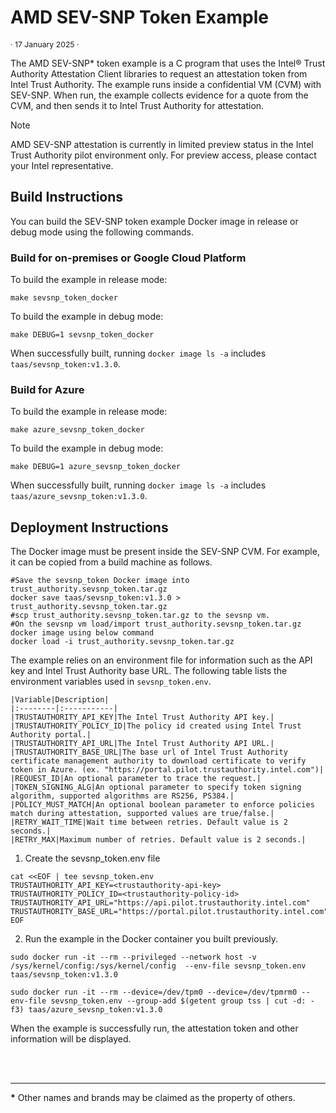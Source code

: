 # AMD SEV-SNP Token Example

<p style="font-size: 0.875em;">· 17 January 2025 ·</p>

The AMD SEV-SNP\* token example is a C program that uses the Intel® Trust Authority Attestation Client libraries to request an attestation token from Intel Trust Authority. The example runs inside a confidential VM (CVM) with SEV-SNP. When run, the example collects evidence for a quote from the CVM, and then sends it to Intel Trust Authority for attestation.  

> [!NOTE]
> AMD SEV-SNP attestation is currently in limited preview status in the Intel Trust Authority pilot environment only. For preview access, please contact your Intel representative.

## Build Instructions

You can build the SEV-SNP token example Docker image in release or debug mode using the following commands.

### Build for on-premises or Google Cloud Platform

To build the example in release mode:
```shell
make sevsnp_token_docker
```
To build the example in debug mode:
```shell
make DEBUG=1 sevsnp_token_docker
```
When successfully built, running `docker image ls -a` includes `taas/sevsnp_token:v1.3.0`.

### Build for Azure 

To build the example in release mode:
```shell
make azure_sevsnp_token_docker
```
To build the example in debug mode:
```shell
make DEBUG=1 azure_sevsnp_token_docker
```
When successfully built, running `docker image ls -a` includes `taas/azure_sevsnp_token:v1.3.0`.

## Deployment Instructions

The Docker image must be present inside the SEV-SNP CVM.  For example, it can be copied from a build machine as follows.

```shell
#Save the sevsnp_token Docker image into trust_authority.sevsnp_token.tar.gz
docker save taas/sevsnp_token:v1.3.0 > trust_authority.sevsnp_token.tar.gz
#scp trust_authority.sevsnp_token.tar.gz to the sevsnp vm.
#On the sevsnp vm load/import trust_authority.sevsnp_token.tar.gz docker image using below command
docker load -i trust_authority.sevsnp_token.tar.gz
``` 


The example relies on an environment file for information such as the API key and Intel Trust Authority base URL. The following table lists the environment variables used in `sevsnp_token.env`.

    |Variable|Description|
    |:--------|:-----------|
    |TRUSTAUTHORITY_API_KEY|The Intel Trust Authority API key.|
    |TRUSTAUTHORITY_POLICY_ID|The policy id created using Intel Trust Authority portal.|
    |TRUSTAUTHORITY_API_URL|The Intel Trust Authority API URL.| 
    |TRUSTAUTHORITY_BASE_URL|The base url of Intel Trust Authority certificate management authority to download certificate to verify token in Azure. (ex. "https://portal.pilot.trustauthority.intel.com")|
    |REQUEST_ID|An optional parameter to trace the request.|
    |TOKEN_SIGNING_ALG|An optional parameter to specify token signing algorithm, supported algorithms are RS256, PS384.|
    |POLICY_MUST_MATCH|An optional boolean parameter to enforce policies match during attestation, supported values are true/false.|
    |RETRY_WAIT_TIME|Wait time between retries. Default value is 2 seconds.|
    |RETRY_MAX|Maximum number of retries. Default value is 2 seconds.|
    
1. Create the sevsnp_token.env file


  ```shell
  cat <<EOF | tee sevsnp_token.env
  TRUSTAUTHORITY_API_KEY=<trustauthority-api-key>
  TRUSTAUTHORITY_POLICY_ID=<trustauthority-policy-id>
  TRUSTAUTHORITY_API_URL="https://api.pilot.trustauthority.intel.com"
  TRUSTAUTHORITY_BASE_URL="https://portal.pilot.trustauthority.intel.com"
  EOF
  ```

2. Run the example in the Docker container you built previously.

  ```shell
  sudo docker run -it --rm --privileged --network host -v /sys/kernel/config:/sys/kernel/config  --env-file sevsnp_token.env taas/sevsnp_token:v1.3.0
  ```

  ```shell
  sudo docker run -it --rm --device=/dev/tpm0 --device=/dev/tpmrm0 --env-file sevsnp_token.env --group-add $(getent group tss | cut -d: -f3) taas/azure_sevsnp_token:v1.3.0
  ```

When the example is successfully run, the attestation token and other information will be displayed.


<br><br>

---
**\*** Other names and brands may be claimed as the property of others.